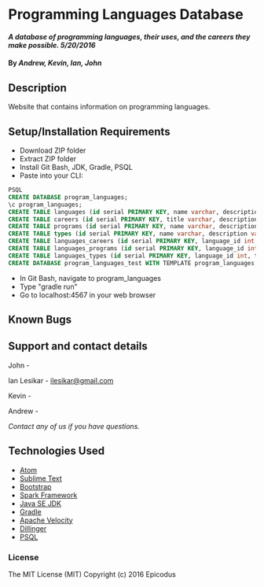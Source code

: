 # Programming Languages Database

#### _A database of programming languages, their uses, and the careers they make possible. 5/20/2016_

#### By _**Andrew, Kevin, Ian, John**_

## Description

Website that contains information on programming languages.

## Setup/Installation Requirements

* Download ZIP folder
* Extract ZIP folder
* Install Git Bash, JDK, Gradle, PSQL
* Paste into your CLI:

```sql
PSQL
CREATE DATABASE program_languages;
\c program_languages;
CREATE TABLE languages (id serial PRIMARY KEY, name varchar, description varchar, example varchar, date varchar, most_recent_release_date varchar, webpage varchar);
CREATE TABLE careers (id serial PRIMARY KEY, title varchar, description varchar);
CREATE TABLE programs (id serial PRIMARY KEY, name varchar, description varchar, url varchar);
CREATE TABLE types (id serial PRIMARY KEY, name varchar, description varchar);
CREATE TABLE languages_careers (id serial PRIMARY KEY, language_id int, career_id int);
CREATE TABLE languages_programs (id serial PRIMARY KEY, language_id int, program_id int);
CREATE TABLE languages_types (id serial PRIMARY KEY, language_id int, type_id int);
CREATE DATABASE program_languages_test WITH TEMPLATE program_languages;
```

* In Git Bash, navigate to program_languages
* Type "gradle run"
* Go to localhost:4567 in your web browser

## Known Bugs


## Support and contact details

John -

Ian Lesikar - ilesikar@gmail.com

Kevin -

Andrew -

_Contact any of us if you have questions._

## Technologies Used

* [Atom](https://atom.io/)
* [Sublime Text](https://www.sublimetext.com/)
* [Bootstrap](http://getbootstrap.com/)
* [Spark Framework](http://sparkjava.com/)
* [Java SE JDK](http://www.oracle.com/technetwork/java/javase/downloads/index.html)
* [Gradle](https://gradle.org/)
* [Apache Velocity](https://velocity.apache.org/engine/releases/velocity-1.5/index.html)
* [Dillinger](http://dillinger.io/)
* [PSQL](http://www.postgresql.org/)

### License

The MIT License (MIT) Copyright (c) 2016 Epicodus
